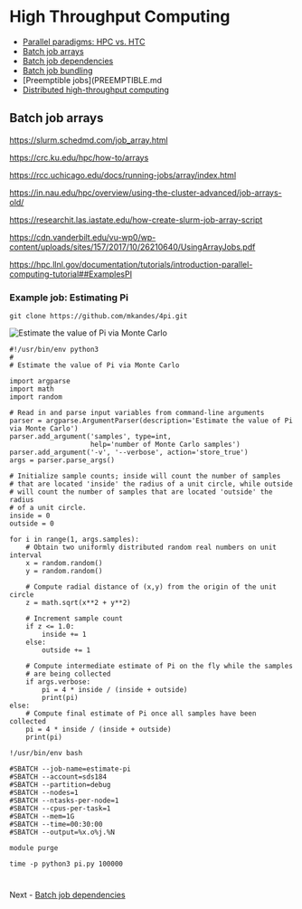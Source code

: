 # High Throughput Computing

- [Parallel paradigms: HPC vs. HTC](PARALLEL.md)
- [Batch job arrays](ARRAYS.md)
- [Batch job dependencies](DEPENDENCIES.md)
- [Batch job bundling](BUNDLING.md)
- [Preemptible jobs](PREEMPTIBLE.md
- [Distributed high-throughput computing](DHTC.md)

## Batch job arrays

https://slurm.schedmd.com/job_array.html

https://crc.ku.edu/hpc/how-to/arrays

https://rcc.uchicago.edu/docs/running-jobs/array/index.html

https://in.nau.edu/hpc/overview/using-the-cluster-advanced/job-arrays-old/

https://researchit.las.iastate.edu/how-create-slurm-job-array-script

https://cdn.vanderbilt.edu/vu-wp0/wp-content/uploads/sites/157/2017/10/26210640/UsingArrayJobs.pdf


https://hpc.llnl.gov/documentation/tutorials/introduction-parallel-computing-tutorial##ExamplesPI


### Example job: Estimating Pi

```
git clone https://github.com/mkandes/4pi.git
```

![Estimate the value of Pi via Monte Carlo](https://hpc.llnl.gov/sites/default/files/styles/no_sidebar_3_up/public/pi1.gif)


```
#!/usr/bin/env python3
#
# Estimate the value of Pi via Monte Carlo

import argparse
import math
import random

# Read in and parse input variables from command-line arguments
parser = argparse.ArgumentParser(description='Estimate the value of Pi via Monte Carlo')
parser.add_argument('samples', type=int,
                    help='number of Monte Carlo samples')
parser.add_argument('-v', '--verbose', action='store_true')
args = parser.parse_args()

# Initialize sample counts; inside will count the number of samples 
# that are located 'inside' the radius of a unit circle, while outside
# will count the number of samples that are located 'outside' the radius
# of a unit circle.
inside = 0
outside = 0

for i in range(1, args.samples):
    # Obtain two uniformly distributed random real numbers on unit interval
    x = random.random()
    y = random.random()

    # Compute radial distance of (x,y) from the origin of the unit circle
    z = math.sqrt(x**2 + y**2)

    # Increment sample count
    if z <= 1.0:
        inside += 1
    else:
        outside += 1

    # Compute intermediate estimate of Pi on the fly while the samples
    # are being collected
    if args.verbose:
        pi = 4 * inside / (inside + outside)
        print(pi)
else:
    # Compute final estimate of Pi once all samples have been collected
    pi = 4 * inside / (inside + outside)
    print(pi)
```

```
!/usr/bin/env bash

#SBATCH --job-name=estimate-pi
#SBATCH --account=sds184
#SBATCH --partition=debug
#SBATCH --nodes=1
#SBATCH --ntasks-per-node=1
#SBATCH --cpus-per-task=1
#SBATCH --mem=1G
#SBATCH --time=00:30:00
#SBATCH --output=%x.o%j.%N

module purge

time -p python3 pi.py 100000
```

#

Next - [Batch job dependencies](DEPENDENCIES.md)
